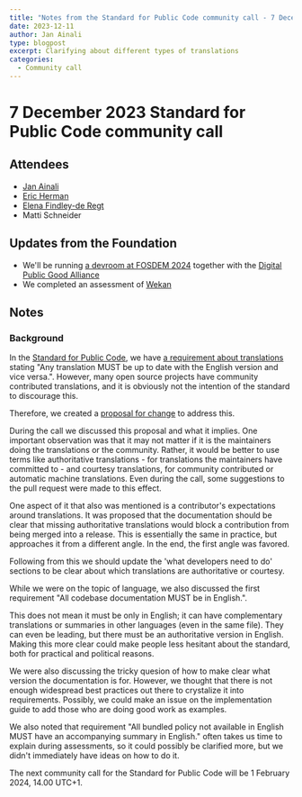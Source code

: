 ```yaml
---
title: "Notes from the Standard for Public Code community call - 7 December 2023"
date: 2023-12-11
author: Jan Ainali
type: blogpost
excerpt: Clarifying about different types of translations
categories:
  - Community call
---
```


# 7 December 2023 Standard for Public Code community call

## Attendees

* [Jan Ainali](https://publiccode.net/who-we-are/team/jan-ainali.html)
* [Eric Herman](https://publiccode.net/who-we-are/team/eric-herman.html)
* [Elena Findley-de Regt](https://publiccode.net/who-we-are/team/elena-findley-de-regt.html)
* Matti Schneider

## Updates from the Foundation

* We'll be running [a devroom at FOSDEM 2024](https://blog.publiccode.net/news/2023/11/13/fosdem-2024-public-code-and-digital-public-goods-devroom-call-for-proposal.html) together with the [Digital Public Good Alliance](https://digitalpublicgoods.net/)
* We completed an assessment of [Wekan](https://wekan.github.io/standard-for-public-code/)

## Notes

### Background

In the [Standard for Public Code](https://standard.publiccode.net/), we have [a requirement about translations](https://standard.publiccode.net/criteria/use-plain-english.html#requirements) stating "Any translation MUST be up to date with the English version and vice versa.".
However, many open source projects have community contributed translations, and it is obviously not the intention of the standard to discourage this.

Therefore, we created a [proposal for change](https://github.com/publiccodenet/standard/pull/999) to address this.

During the call we discussed this proposal and what it implies.
One important observation was that it may not matter if it is the maintainers doing the translations or the community.
Rather, it would be better to use terms like authoritative translations - for translations the maintainers have committed to - and courtesy translations, for community contributed or automatic machine translations.
Even during the call, some suggestions to the pull request were made to this effect.

One aspect of it that also was mentioned is a contributor's expectations around translations.
It was proposed that the documentation should be clear that missing authoritative translations would block a contribution from being merged into a release.
This is essentially the same in practice, but approaches it from a different angle.
In the end, the first angle was favored.

Following from this we should update the 'what developers need to do' sections to be clear about which translations are authoritative or courtesy.

While we were on the topic of language, we also discussed the first requirement "All codebase documentation MUST be in English.".

This does not mean it must be only in English; it can have complementary translations or summaries in other languages (even in the same file).
They can even be leading, but there must be an authoritative version in English.
Making this more clear could make people less hesitant about the standard, both for practical and political reasons.

We were also discussing the tricky quesion of how to make clear what version the documentation is for.
However, we thought that there is not enough widespread best practices out there to crystalize it into requirements.
Possibly, we could make an issue on the implementation guide to add those who are doing good work as examples.

We also noted that requirement  "All bundled policy not available in English MUST have an accompanying summary in English." often takes us time to explain during assessments, so it could possibly be clarified more, but we didn't immediately have ideas on how to do it.

The next community call for the Standard for Public Code will be 1 February 2024, 14.00 UTC+1.
